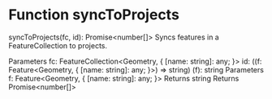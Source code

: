 # Function syncToProjects

syncToProjects(fc, id): Promise<number[]>
Syncs features in a FeatureCollection to projects.

Parameters
fc: FeatureCollection<Geometry, {
    [name: string]: any;
}>
id: ((f: Feature<Geometry, {
    [name: string]: any;
}>) => string)
(f): string
Parameters
f: Feature<Geometry, {
    [name: string]: any;
}>
Returns string
Returns Promise<number[]>
